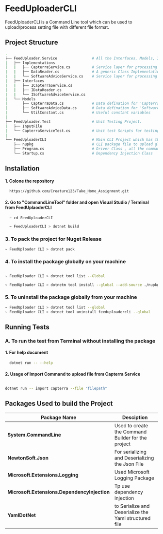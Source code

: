 
# FeedUploaderCLI


FeedUploaderCLI is a Command Line tool which can be used to upload/process setting file with different file format.




## Project Structure


``` bash
.
├── FeedUploader.Service                # All the Interfaces, Models, Implementations are here (Service Layer )
|   ├── Implementations
|   |   ├── CapterraService.cs          # Service layer for processing the file from site 'Capterra'          
|   |   ├── DataReader.cs               # A generic Class Implementation for of IDataReader interface to process data in both 'Json' & 'yaml' format
|   |   └── SoftwareAdviceService.cs    # Service layer for processing the file from site 'SoftwareAdvice'   
|   ├── Interfaces
|   |   ├── ICapterraService.cs
|   |   ├── IDataReader.cs
|   |   └── ISoftwareAdviceService.cs
|   └── Models
|       ├── CapterraData.cs             # Data defination for 'Capterra' Service Data.
|       ├── SoftwareAdviceData.cs       # Data defination for 'SoftwareAdvice' Service Data.
|       └── UtilConstant.cs             # Useful constant variables
|
├── FeedUploader.Test                   # Unit Testing Project.                  
|   ├── InputFile
|   └── CapterraServiceTest.cs          # Unit test Scripts for testing 'CapterraService' & 'DataReader' layer
|
└── FeedUploaderCLI                     # Main CLI Project which has the reference of 'FeedUploader.Service'
    ├── nupkg                           # CLI package file to upload globally as a Nuget package.
    ├── Program.cs                      # Driver Class , all the command level code are here.
    └── Startup.cs                      # Dependency Injection Class

```
## Installation

#### 1. Colone the repository
```bash
  https://github.com/Creature123/Take_Home_Assignment.git

```

#### 2. Go to "CommandLineTool" folder and open Visual Studio / Terminal from FeedUplaoderCLI

``` bash
  ~ cd FeedUploaderCLI

  ~ FeedUploaderCLI > dotnet build

```

### 3. To pack the project for Nuget Release

``` bash
~ FeedUploader CLI > dotnet pack

```

### 4. To install the package globally on your machine

``` bash

~ FeedUploader CLI > dotnet tool list --Global 

~ FeedUploader CLI > dotnetm tool install --global --add-source ./nupkg FeedUplaoderCLI

```

### 5. To uninstall the package globally from your machine

``` bash
~ FeedUploader CLI > dotnet tool list --global
~ FeedUploader CLI > dotnet tool uninstall feeduploadercli --global

```



    
## Running Tests

### A. To run the test from Terminal without installing the package


#### 1. For help document


```bash
  dotnet run -- --help

```
#### 2. Usage of Import Command to upload file from Capterra Service

``` bash

dotnet run -- import capterra --file "filepath"

```


## Packages Used to build the Project

| **Package Name** | **Desciption**  |
| ------ | ------ |
| **System.CommandLine** | Used to create the Command Builder for the project |
| **NewtonSoft.Json** | For serializing and Deserializing the Json File |
| **Microsoft.Extensions.Logging** | Used Microsoft Logging Package |
| **Microsoft.Extensions.DependencyInjection** | Tp use dependency Injection |
| **YamlDotNet** | to Serialize and Deserialize the Yaml structured file |
